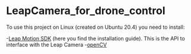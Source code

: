 # LeapCamera_for_drone_control
To use this project on Linux (created on Ubuntu 20.4) you need to install:

-[Leap Motion SDK](https://docs.ultraleap.com/linux/) (here you find the installation guide). This is the API to interface with the Leap Camera
-[openCV](https://docs.opencv.org/4.8.0/d7/d9f/tutorial_linux_install.html)
